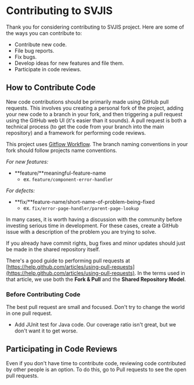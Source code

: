 # Contributing to SVJIS

Thank you for considering contributing to SVJIS project. Here are some of the ways you can contribute to:

* Contribute new code.
* File bug reports.
* Fix bugs.
* Develop ideas for new features and file them.
* Participate in code reviews.

## How to Contribute Code

New code contributions should be primarily made using GitHub pull requests. This involves you creating a personal fork of the project, adding your new code to a branch in your fork, and then triggering a pull request using the GitHub web UI (it's easier than it sounds). A pull request is both a technical process (to get the code from your branch into the main repository) and a framework for performing code reviews.  

This project uses [Gitflow Workflow](https://www.atlassian.com/git/tutorials/comparing-workflows/gitflow-workflow). The branch naming conventions in your fork should follow projects name conventions.  

*For new features:*

* **feature/**meaningful-feature-name
  * ex. `feature/component-error-handler`

*For defects:*

* **fix/**feature-name/short-name-of-problem-being-fixed
  * ex. `fix/error-page-handler/parent-page-lookup`


In many cases, it is worth having a discussion with the community before investing serious time in development. For these cases, create a GitHub issue with a description of the problem you are trying to solve.  

If you already have commit rights, bug fixes and minor updates should just be made in the shared repository itself.  

There's a good guide to performing pull requests at [https://help.github.com/articles/using-pull-requests](https://help.github.com/articles/using-pull-requests). In the terms used in that article, we use both the **Fork & Pull** and the **Shared Repository Model**.

### Before Contributing Code

The best pull request are small and focused. Don't try to change the world in one pull request.

* Add JUnit test for Java code. Our coverage ratio isn't great, but we don't want it to get worse.

## Participating in Code Reviews

Even if you don't have time to contribute code, reviewing code contributed by other people is an option. To do this, go to Pull requests to see the open pull requests.
